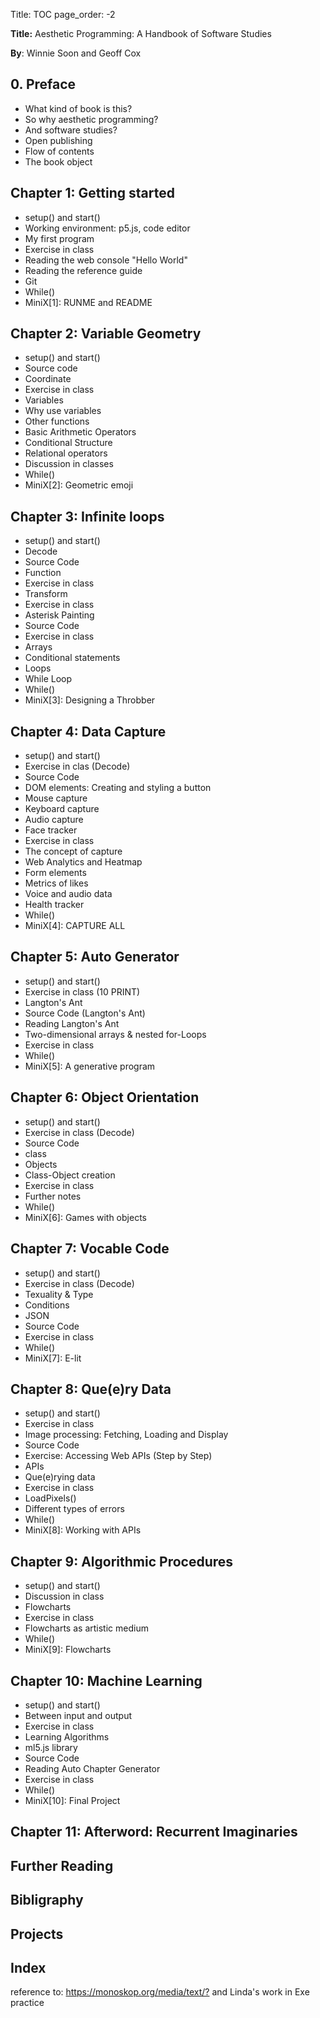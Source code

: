 Title: TOC
page_order: -2

**Title:** Aesthetic Programming: A Handbook of Software Studies

**By**: Winnie Soon and Geoff Cox

## 0. Preface
* What kind of book is this?
* So why aesthetic programming?
* And software studies?
* Open publishing
* Flow of contents
* The book object

## Chapter 1: Getting started
* setup() and start()
* Working environment: p5.js, code editor
* My first program
* Exercise in class
* Reading the web console "Hello World"
* Reading the reference guide
* Git
* While()
* MiniX[1]: RUNME and README

## Chapter 2: Variable Geometry
* setup() and start()
* Source code
* Coordinate
* Exercise in class
* Variables
* Why use variables
* Other functions
* Basic Arithmetic Operators
* Conditional Structure
* Relational operators
* Discussion in classes
* While()
* MiniX[2]: Geometric emoji

## Chapter 3: Infinite loops
* setup() and start()
* Decode
* Source Code
* Function
* Exercise in class
* Transform
* Exercise in class  
* Asterisk Painting
* Source Code
* Exercise in class
* Arrays
* Conditional statements
* Loops
* While Loop
* While()
* MiniX[3]: Designing a Throbber

## Chapter 4: Data Capture
* setup() and start()
* Exercise in clas (Decode)
* Source Code
* DOM elements: Creating and styling a button
* Mouse capture
* Keyboard capture
* Audio capture
* Face tracker
* Exercise in class
* The concept of capture
* Web Analytics and Heatmap
* Form elements
* Metrics of likes
* Voice and audio data
* Health tracker
* While()
* MiniX[4]: CAPTURE ALL

## Chapter 5: Auto Generator
* setup() and start()
* Exercise in class (10 PRINT)
* Langton's Ant
* Source Code (Langton's Ant)
* Reading Langton's Ant
* Two-dimensional arrays & nested for-Loops
* Exercise in class
* While()
* MiniX[5]: A generative program

## Chapter 6: Object Orientation
* setup() and start()
* Exercise in class (Decode)
* Source Code
* class
* Objects
* Class-Object creation
* Exercise in class
* Further notes
* While()
* MiniX[6]: Games with objects

## Chapter 7: Vocable Code
* setup() and start()
* Exercise in class (Decode)
* Texuality & Type
* Conditions
* JSON
* Source Code
* Exercise in class
* While()
* MiniX[7]: E-lit

## Chapter 8: Que(e)ry Data
* setup() and start()
* Exercise in class
* Image processing: Fetching, Loading and Display
* Source Code
* Exercise: Accessing Web APIs (Step by Step)
* APIs
* Que(e)rying data
* Exercise in class
* LoadPixels()
* Different types of errors
* While()
* MiniX[8]: Working with APIs

## Chapter 9: Algorithmic Procedures
* setup() and start()
* Discussion in class
* Flowcharts
* Exercise in class
* Flowcharts as artistic medium
* While()
* MiniX[9]: Flowcharts

## Chapter 10: Machine Learning
* setup() and start()
* Between input and output
* Exercise in class
* Learning Algorithms
* ml5.js library
* Source Code
* Reading Auto Chapter Generator
* Exercise in class
* While()
* MiniX[10]: Final Project

## Chapter 11: Afterword: Recurrent Imaginaries

## Further Reading

## Bibligraphy

## Projects

## Index
reference to: <https://monoskop.org/media/text/?> and Linda's work in Exe practice
